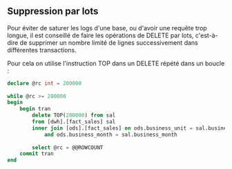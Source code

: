 ## Suppression par lots

Pour éviter de saturer les logs d'une base, ou d'avoir une requête trop longue, il est conseillé de faire les opérations de DELETE par lots, c'est-à-dire de supprimer un nombre limité de lignes successivement dans différentes transactions.

Pour cela on utilise l'instruction TOP dans un DELETE répété dans un boucle :

```sql
declare @rc int = 200000
 
while @rc >= 200000 
begin
    begin tran
        delete TOP(200000) from sal
        from [dwh].[fact_sales] sal
        inner join [ods].[fact_sales] on ods.business_unit = sal.business_unit 
            and ods.business_month = sal.business_month
             
        select @rc = @@ROWCOUNT
    commit tran
end
```